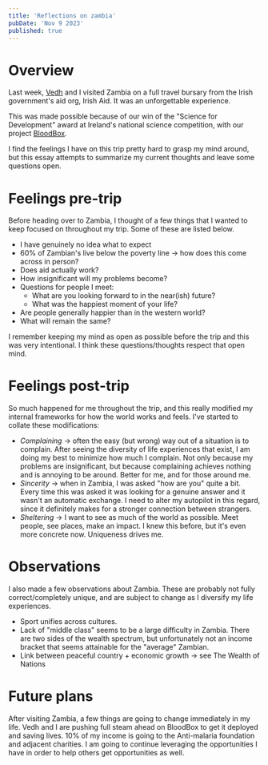 ```yaml
---
title: 'Reflections on zambia'
pubDate: 'Nov 9 2023'
published: true
---
```


# Overview

Last week, [Vedh](https://vedhkannan.com) and I visited Zambia on a full travel bursary from the Irish government's aid org, Irish Aid. It was an unforgettable experience.

This was made possible because of our win of the "Science for Development" award at Ireland's national science competition, with our project [BloodBox](https://bloodbox.info).

I find the feelings I have on this trip pretty hard to grasp my mind around, but this essay attempts to summarize my current thoughts and leave some questions open.

<!-- <div>

![Group photo with ambassador](1.jpeg)

![University of Zambia](/src/content/blog/images/2.jpeg)

</div> -->

# Feelings pre-trip

Before heading over to Zambia, I thought of a few things that I wanted to keep focused on throughout my trip. Some of these are listed below.

- I have genuinely no idea what to expect
- 60% of Zambian's live below the poverty line -> how does this come across in person?
- Does aid actually work?
- How insignificant will my problems become?
- Questions for people I meet:
  - What are you looking forward to in the near(ish) future?
  - What was the happiest moment of your life?
- Are people generally happier than in the western world?
- What will remain the same?

I remember keeping my mind as open as possible before the trip and this was very intentional. I think these questions/thoughts respect that open mind.

# Feelings post-trip

So much happened for me throughout the trip, and this really modified my internal frameworks for how the world works and feels. I've started to collate these modifications:

- _Complaining_ -> often the easy (but wrong) way out of a situation is to complain. After seeing the diversity of life experiences that exist, I am doing my best to minimize how much I complain. Not only because my problems are insignificant, but because complaining achieves nothing and is annoying to be around. Better for me, and for those around me.
- _Sincerity_ -> when in Zambia, I was asked "how are you" quite a bit. Every time this was asked it was looking for a genuine answer and it wasn't an automatic exchange. I need to alter my autopilot in this regard, since it definitely makes for a stronger connection between strangers.
- _Sheltering_ -> I want to see as much of the world as possible. Meet people, see places, make an impact. I knew this before, but it's even more concrete now. Uniqueness drives me.

# Observations

I also made a few observations about Zambia. These are probably not fully correct/completely unique, and are subject to change as I diversify my life experiences.

- Sport unifies across cultures.
- Lack of "middle class" seems to be a large difficulty in Zambia. There are two sides of the wealth spectrum, but unfortunately not an income bracket that seems attainable for the "average" Zambian.
- Link between peaceful country + economic growth -> see The Wealth of Nations

# Future plans

After visiting Zambia, a few things are going to change immediately in my life. Vedh and I are pushing full steam ahead on BloodBox to get it deployed and saving lives. 10% of my income is going to the Anti-malaria foundation and adjacent charities. I am going to continue leveraging the opportunities I have in order to help others get opportunities as well.

